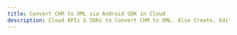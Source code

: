 ---title: Convert CHM to XML via Android SDK in Clouddescription: Cloud APIs & SDKs to Convert CHM to XML. Also Create, Edit & Render Microsoft Word & OpenOffice documents in the Cloud.---